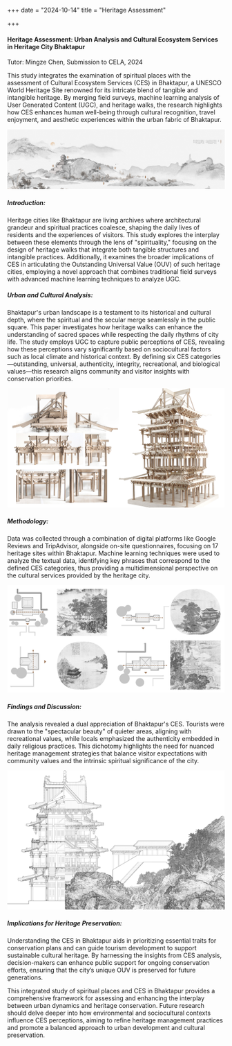 +++
date = "2024-10-14"
title = "Heritage Assessment"

+++

#### Heritage Assessment: Urban Analysis and Cultural Ecosystem Services in Heritage City Bhaktapur

Tutor: Mingze Chen, Submission to CELA, 2024



This study integrates the examination of spiritual places with the assessment of Cultural Ecosystem Services (CES) in Bhaktapur, a UNESCO World Heritage Site renowned for its intricate blend of tangible and intangible heritage. By merging field surveys, machine learning analysis of User Generated Content (UGC), and heritage walks, the research highlights how CES enhances human well-being through cultural recognition, travel enjoyment, and aesthetic experiences within the urban fabric of Bhaktapur.

![about](/images/pic13.jpg)
##### Introduction:
Heritage cities like Bhaktapur are living archives where architectural grandeur and spiritual practices coalesce, shaping the daily lives of residents and the experiences of visitors. This study explores the interplay between these elements through the lens of "spirituality," focusing on the design of heritage walks that integrate both tangible structures and intangible practices. Additionally, it examines the broader implications of CES in articulating the Outstanding Universal Value (OUV) of such heritage cities, employing a novel approach that combines traditional field surveys with advanced machine learning techniques to analyze UGC.

##### Urban and Cultural Analysis:
Bhaktapur's urban landscape is a testament to its historical and cultural depth, where the spiritual and the secular merge seamlessly in the public square. This paper investigates how heritage walks can enhance the understanding of sacred spaces while respecting the daily rhythms of city life. The study employs UGC to capture public perceptions of CES, revealing how these perceptions vary significantly based on sociocultural factors such as local climate and historical context. By defining six CES categories—outstanding, universal, authenticity, integrity, recreational, and biological values—this research aligns community and visitor insights with conservation priorities.

![about](/images/pic14.jpg)

##### Methodology:
Data was collected through a combination of digital platforms like Google Reviews and TripAdvisor, alongside on-site questionnaires, focusing on 17 heritage sites within Bhaktapur. Machine learning techniques were used to analyze the textual data, identifying key phrases that correspond to the defined CES categories, thus providing a multidimensional perspective on the cultural services provided by the heritage city.

![about](/images/pic15.jpg)
##### Findings and Discussion:
The analysis revealed a dual appreciation of Bhaktapur's CES. Tourists were drawn to the "spectacular beauty" of quieter areas, aligning with recreational values, while locals emphasized the authenticity embedded in daily religious practices. This dichotomy highlights the need for nuanced heritage management strategies that balance visitor expectations with community values and the intrinsic spiritual significance of the city.

![about](/images/pic16.jpg)
##### Implications for Heritage Preservation:
Understanding the CES in Bhaktapur aids in prioritizing essential traits for conservation plans and can guide tourism development to support sustainable cultural heritage. By harnessing the insights from CES analysis, decision-makers can enhance public support for ongoing conservation efforts, ensuring that the city’s unique OUV is preserved for future generations.

This integrated study of spiritual places and CES in Bhaktapur provides a comprehensive framework for assessing and enhancing the interplay between urban dynamics and heritage conservation. Future research should delve deeper into how environmental and sociocultural contexts influence CES perceptions, aiming to refine heritage management practices and promote a balanced approach to urban development and cultural preservation.


